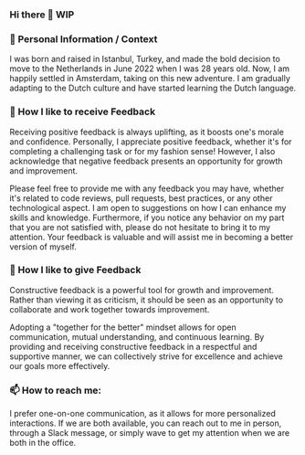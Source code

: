### Hi there 👋 WIP

<!--
**ddemirci-ichoosr/ddemirci-ichoosr** is a ✨ _special_ ✨ repository because its `README.md` (this file) appears on your GitHub profile.

Here are some ideas to get you started:

- 🔭 I’m currently working on ...
- 🌱 I’m currently learning ...
- 👯 I’m looking to collaborate on ...
- 🤔 I’m looking for help with ...
- 💬 Ask me about ...
- 📫 How to reach me: ...
- 😄 Pronouns: ...
- ⚡ Fun fact: ...
-->

### 🧑 Personal Information / Context
  I was born and raised in Istanbul, Turkey, and made the bold decision to move to the Netherlands in June 2022 when I was 28 years old. 
Now, I am happily settled in Amsterdam, taking on this new adventure. I am gradually adapting to the Dutch culture and have started learning the Dutch language.


### 🧾 How I like to receive Feedback
  Receiving positive feedback is always uplifting, as it boosts one's morale and confidence. Personally, I appreciate positive feedback, whether it's for completing a challenging task or for my fashion sense! However, I also acknowledge that negative feedback presents an opportunity for growth and improvement.

  Please feel free to provide me with any feedback you may have, whether it's related to code reviews, pull requests, best practices, or any other technological aspect.
I am open to suggestions on how I can enhance my skills and knowledge. Furthermore, if you notice any behavior on my part that you are not satisfied with, please do not hesitate to bring it to my attention. Your feedback is valuable and will assist me in becoming a better version of myself.

### 🥂 How I like to give Feedback
  Constructive feedback is a powerful tool for growth and improvement. Rather than viewing it as criticism, it should be seen as an opportunity to collaborate and work together towards improvement. 
  
  Adopting a "together for the better" mindset allows for open communication, mutual understanding, and continuous learning.
By providing and receiving constructive feedback in a respectful and supportive manner, we can collectively strive for excellence and achieve our goals more effectively.

### 📫 How to reach me:
  I prefer one-on-one communication, as it allows for more personalized interactions. If we are both available, you can reach out to me in person, through a Slack message, or simply wave to get my attention when we are both in the office.
